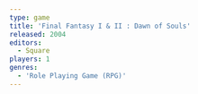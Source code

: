 ```yaml
---
type: game
title: 'Final Fantasy I & II : Dawn of Souls'
released: 2004
editors: 
  - Square
players: 1
genres:
  - 'Role Playing Game (RPG)'
---
```

